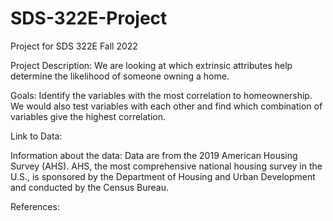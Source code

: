 # SDS-322E-Project
Project for SDS 322E Fall 2022

Project Description: We are looking at which extrinsic attributes help determine the likelihood of someone owning a home. 

Goals: Identify the variables with the most correlation to homeownership. We would also test variables with each other and find which combination of variables give the highest correlation.

Link to Data:

Information about the data:  Data are from the 2019 American Housing Survey (AHS). AHS, the most comprehensive national housing survey in the U.S., is sponsored by the Department of Housing and Urban Development and conducted by the Census Bureau. 

References:
